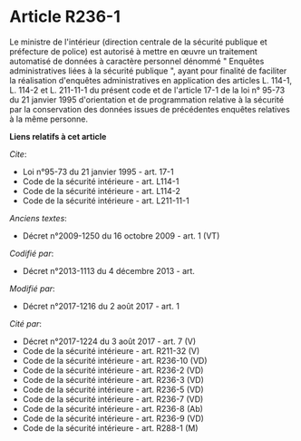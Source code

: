 # Article R236-1

Le ministre de l'intérieur (direction centrale de la sécurité publique et préfecture de police) est autorisé à mettre en
œuvre un traitement automatisé de données à caractère personnel dénommé " Enquêtes administratives liées à la sécurité
publique ", ayant pour finalité de faciliter la réalisation d'enquêtes administratives en application des articles L. 114-1,
L. 114-2 et L. 211-11-1 du présent code et de l'article 17-1 de la loi n° 95-73 du 21 janvier 1995 d'orientation et de
programmation relative à la sécurité par la conservation des données issues de précédentes enquêtes relatives à la même
personne.

**Liens relatifs à cet article**

_Cite_:

  - Loi n°95-73 du 21 janvier 1995 - art. 17-1
  - Code de la sécurité intérieure - art. L114-1
  - Code de la sécurité intérieure - art. L114-2
  - Code de la sécurité intérieure - art. L211-11-1

_Anciens textes_:

  - Décret n°2009-1250 du 16 octobre 2009 - art. 1 (VT)

_Codifié par_:

  - Décret n°2013-1113 du 4 décembre 2013 - art.

_Modifié par_:

  - Décret n°2017-1216 du 2 août 2017 - art. 1

_Cité par_:

  - Décret n°2017-1224 du 3 août 2017 - art. 7 (V)
  - Code de la sécurité intérieure - art. R211-32 (V)
  - Code de la sécurité intérieure - art. R236-10 (VD)
  - Code de la sécurité intérieure - art. R236-2 (VD)
  - Code de la sécurité intérieure - art. R236-3 (VD)
  - Code de la sécurité intérieure - art. R236-5 (VD)
  - Code de la sécurité intérieure - art. R236-7 (VD)
  - Code de la sécurité intérieure - art. R236-8 (Ab)
  - Code de la sécurité intérieure - art. R236-9 (VD)
  - Code de la sécurité intérieure - art. R288-1 (M)
